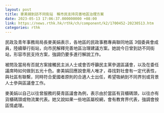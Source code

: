 ```yaml
---
layout: post
title: 麥美娟到訪不同街站　稱市民支持完善地區治理方案
date: 2023-05-13 17:06:37.000000000 +08:00
link: https://news.rthk.hk/rthk/ch/component/k2/1700452-20230513.htm
categories: rthk
---
```


民政及青年事務局局長麥美娟表示，各地區的民政事務專員聯同地區 3個委員會成員，陸續舉行街站，向市民解釋完善地區治理建議方案。她說今日曾到訪不同街站，形容市民支持方案，強調仍要多進行解說工作。

被問及當局有否就方案接觸民主派人士或會否呼籲民主黨參選區議會，以及在委任議席時如何做到五光十色。麥美娟回應說會用人唯才，尋找對社會有一定代表性，與社區有聯繫，同時符合愛國者原則的合適人士出任，希望吸納到不同界別或背景人士參與區議會工作。

麥美娟以自己以往曾服務的葵青區議會為例，表示由於當區有貨櫃碼頭，以往亦有貨櫃碼頭或物流業代表。她又說如果一些地區屬校網，會有教育界代表，強調會按區情處理。
